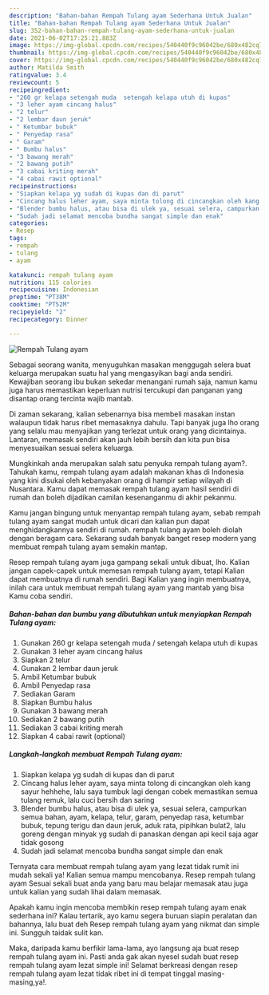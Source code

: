 ```yaml
---
description: "Bahan-bahan Rempah Tulang ayam Sederhana Untuk Jualan"
title: "Bahan-bahan Rempah Tulang ayam Sederhana Untuk Jualan"
slug: 352-bahan-bahan-rempah-tulang-ayam-sederhana-untuk-jualan
date: 2021-06-02T17:25:21.883Z
image: https://img-global.cpcdn.com/recipes/540440f9c96042be/680x482cq70/rempah-tulang-ayam-foto-resep-utama.jpg
thumbnail: https://img-global.cpcdn.com/recipes/540440f9c96042be/680x482cq70/rempah-tulang-ayam-foto-resep-utama.jpg
cover: https://img-global.cpcdn.com/recipes/540440f9c96042be/680x482cq70/rempah-tulang-ayam-foto-resep-utama.jpg
author: Matilda Smith
ratingvalue: 3.4
reviewcount: 5
recipeingredient:
- "260 gr kelapa setengah muda  setengah kelapa utuh di kupas"
- "3 leher ayam cincang halus"
- "2 telur"
- "2 lembar daun jeruk"
- " Ketumbar bubuk"
- " Penyedap rasa"
- " Garam"
- " Bumbu halus"
- "3 bawang merah"
- "2 bawang putih"
- "3 cabai kriting merah"
- "4 cabai rawit optional"
recipeinstructions:
- "Siapkan kelapa yg sudah di kupas dan di parut"
- "Cincang halus leher ayam, saya minta tolong di cincangkan oleh kang sayur hehhehe, lalu saya tumbuk lagi dengan cobek memastikan semua tulang remuk, lalu cuci bersih dan saring"
- "Blender bumbu halus, atau bisa di ulek ya, sesuai selera, campurkan semua bahan, ayam, kelapa, telur, garam, penyedap rasa, ketumbar bubuk, tepung terigu dan daun jeruk, aduk rata, pipihkan bulat2, lalu goreng dengan minyak yg sudah di panaskan dengan api kecil saja agar tidak gosong"
- "Sudah jadi selamat mencoba bundha sangat simple dan enak"
categories:
- Resep
tags:
- rempah
- tulang
- ayam

katakunci: rempah tulang ayam 
nutrition: 115 calories
recipecuisine: Indonesian
preptime: "PT38M"
cooktime: "PT52M"
recipeyield: "2"
recipecategory: Dinner

---
```



![Rempah Tulang ayam](https://img-global.cpcdn.com/recipes/540440f9c96042be/680x482cq70/rempah-tulang-ayam-foto-resep-utama.jpg)

Sebagai seorang wanita, menyuguhkan masakan menggugah selera buat keluarga merupakan suatu hal yang mengasyikan bagi anda sendiri. Kewajiban seorang ibu bukan sekedar menangani rumah saja, namun kamu juga harus memastikan keperluan nutrisi tercukupi dan panganan yang disantap orang tercinta wajib mantab.

Di zaman  sekarang, kalian sebenarnya bisa membeli masakan instan walaupun tidak harus ribet memasaknya dahulu. Tapi banyak juga lho orang yang selalu mau menyajikan yang terlezat untuk orang yang dicintainya. Lantaran, memasak sendiri akan jauh lebih bersih dan kita pun bisa menyesuaikan sesuai selera keluarga. 



Mungkinkah anda merupakan salah satu penyuka rempah tulang ayam?. Tahukah kamu, rempah tulang ayam adalah makanan khas di Indonesia yang kini disukai oleh kebanyakan orang di hampir setiap wilayah di Nusantara. Kamu dapat memasak rempah tulang ayam hasil sendiri di rumah dan boleh dijadikan camilan kesenanganmu di akhir pekanmu.

Kamu jangan bingung untuk menyantap rempah tulang ayam, sebab rempah tulang ayam sangat mudah untuk dicari dan kalian pun dapat menghidangkannya sendiri di rumah. rempah tulang ayam boleh diolah dengan beragam cara. Sekarang sudah banyak banget resep modern yang membuat rempah tulang ayam semakin mantap.

Resep rempah tulang ayam juga gampang sekali untuk dibuat, lho. Kalian jangan capek-capek untuk memesan rempah tulang ayam, tetapi Kalian dapat membuatnya di rumah sendiri. Bagi Kalian yang ingin membuatnya, inilah cara untuk membuat rempah tulang ayam yang mantab yang bisa Kamu coba sendiri.

<!--inarticleads1-->

##### Bahan-bahan dan bumbu yang dibutuhkan untuk menyiapkan Rempah Tulang ayam:

1. Gunakan 260 gr kelapa setengah muda / setengah kelapa utuh di kupas
1. Gunakan 3 leher ayam cincang halus
1. Siapkan 2 telur
1. Gunakan 2 lembar daun jeruk
1. Ambil  Ketumbar bubuk
1. Ambil  Penyedap rasa
1. Sediakan  Garam
1. Siapkan  Bumbu halus
1. Gunakan 3 bawang merah
1. Sediakan 2 bawang putih
1. Sediakan 3 cabai kriting merah
1. Siapkan 4 cabai rawit (optional)




<!--inarticleads2-->

##### Langkah-langkah membuat Rempah Tulang ayam:

1. Siapkan kelapa yg sudah di kupas dan di parut
1. Cincang halus leher ayam, saya minta tolong di cincangkan oleh kang sayur hehhehe, lalu saya tumbuk lagi dengan cobek memastikan semua tulang remuk, lalu cuci bersih dan saring
1. Blender bumbu halus, atau bisa di ulek ya, sesuai selera, campurkan semua bahan, ayam, kelapa, telur, garam, penyedap rasa, ketumbar bubuk, tepung terigu dan daun jeruk, aduk rata, pipihkan bulat2, lalu goreng dengan minyak yg sudah di panaskan dengan api kecil saja agar tidak gosong
1. Sudah jadi selamat mencoba bundha sangat simple dan enak




Ternyata cara membuat rempah tulang ayam yang lezat tidak rumit ini mudah sekali ya! Kalian semua mampu mencobanya. Resep rempah tulang ayam Sesuai sekali buat anda yang baru mau belajar memasak atau juga untuk kalian yang sudah lihai dalam memasak.

Apakah kamu ingin mencoba membikin resep rempah tulang ayam enak sederhana ini? Kalau tertarik, ayo kamu segera buruan siapin peralatan dan bahannya, lalu buat deh Resep rempah tulang ayam yang nikmat dan simple ini. Sungguh taidak sulit kan. 

Maka, daripada kamu berfikir lama-lama, ayo langsung aja buat resep rempah tulang ayam ini. Pasti anda gak akan nyesel sudah buat resep rempah tulang ayam lezat simple ini! Selamat berkreasi dengan resep rempah tulang ayam lezat tidak ribet ini di tempat tinggal masing-masing,ya!.

